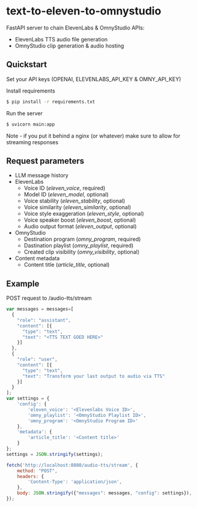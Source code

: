 # text-to-eleven-to-omnystudio

FastAPI server to chain ElevenLabs & OmnyStudio APIs:
- ElevenLabs TTS audio file generation
- OmnyStudio clip generation & audio hosting

## Quickstart

Set your API keys (OPENAI, ELEVENLABS_API_KEY & OMNY_API_KEY)

Install requirements
```bash
$ pip install -r requirements.txt
```

Run the server
```bash
$ uvicorn main:app
```
Note - if you put it behind a nginx (or whatever) make sure to allow for streaming responses

## Request parameters

- LLM message history
- ElevenLabs
  - Voice ID (_eleven_voice_, required)
  - Model ID (_eleven_model_, optional)
  - Voice stability (_eleven_stability_, optional)
  - Voice similarity (_eleven_similarity_, optional)
  - Voice style exaggeration (_eleven_style_, optional)
  - Voice speaker boost (_eleven_boost_, optional)
  - Audio output format (_eleven_output_, optional)
- OmnyStudio
  - Destination program (_omny_program_, required)
  - Dastination playlist (_omny_playlist_, required)
  - Created clip visibility (_omny_visibility_, optional)
- Content metadata
  - Content title (_article_title_, optional)

## Example

POST request to /audio-tts/stream

```javascript
var messages = messages=[
  {
    "role": "assistant",
    "content": [{
      "type": "text",
      "text": "<TTS TEXT GOED HERE>"
    }]
  },
  {
    "role": "user",
    "content": [{
      "type": "text",
      "text": "Transform your last output to audio via TTS"
    }]
  }
];
var settings = {
    'config': {
        'eleven_voice': '<Elevenlabs Voice ID>',
        'omny_playlist': '<OmnyStudio Playlist ID>',
        'omny_program': '<OmnyStudio Program ID>'
    },
    'metadata': {
        'article_title': '<Content title>'
    }
};
settings = JSON.stringify(settings);

fetch('http://localhost:8080/audio-tts/stream', {
    method: "POST",
    headers: {
        'Content-Type': 'application/json',
    },
    body: JSON.stringify({"messages": messages, "config": settings}),
});
```
